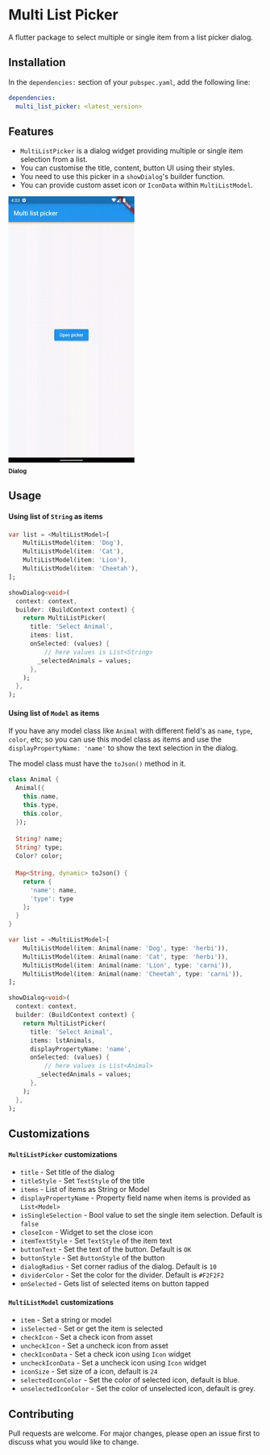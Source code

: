 
# Multi List Picker

A flutter package to select multiple or single item from a list picker dialog.

## Installation

In the `dependencies:` section of your `pubspec.yaml`, add the following line:

```yaml
dependencies:
  multi_list_picker: <latest_version>
```

## Features

- `MultiListPicker` is a dialog widget providing multiple or single item selection from a list.
- You can customise the title, content, button UI using their styles.
- You need to use this picker in a `showDialog`'s builder function.
- You can provide custom asset icon or `IconData` within `MultiListModel`.

<img src="https://github.com/hemantbeast/multi_list_picker/blob/master/gifs/preview.gif?raw=true" width="250"/><br /><sub><b>Dialog</b></sub>

## Usage

#### Using list of `String` as items

```dart
var list = <MultiListModel>[
    MultiListModel(item: 'Dog'),
    MultiListModel(item: 'Cat'),
    MultiListModel(item: 'Lion'),
    MultiListModel(item: 'Cheetah'),
];
```

```dart
showDialog<void>(
  context: context,
  builder: (BuildContext context) {
    return MultiListPicker(
      title: 'Select Animal',
      items: list,
      onSelected: (values) {
          // here values is List<String>
        _selectedAnimals = values;
      },
    );
  },
);
```

#### Using list of `Model` as items

If you have any model class like `Animal` with different field's as `name`, `type`, `color`, etc; so you can use this model class as items and use the `displayPropertyName: 'name'` to show the text selection in the dialog.

The model class must have the `toJson()` method in it.

```dart
class Animal {
  Animal({
    this.name,
    this.type,
    this.color,
  });

  String? name;
  String? type;
  Color? color;

  Map<String, dynamic> toJson() {
    return {
      'name': name,
      'type': type
    };
  }
}
```

```dart
var list = <MultiListModel>[
    MultiListModel(item: Animal(name: 'Dog', type: 'herbi')),
    MultiListModel(item: Animal(name: 'Cat', type: 'herbi')),
    MultiListModel(item: Animal(name: 'Lion', type: 'carni')),
    MultiListModel(item: Animal(name: 'Cheetah', type: 'carni')),
];
```

```dart
showDialog<void>(
  context: context,
  builder: (BuildContext context) {
    return MultiListPicker(
      title: 'Select Animal',
      items: lstAnimals,
      displayPropertyName: 'name',
      onSelected: (values) {
          // here values is List<Animal>
        _selectedAnimals = values;
      },
    );
  },
);
```

## Customizations

#### `MultiListPicker` customizations

- `title` - Set title of the dialog
- `titleStyle` - Set `TextStyle` of the title
- `items` - List of items as String or Model
- `displayPropertyName` - Property field name when items is provided as `List<Model>`
- `isSingleSelection` - Bool value to set the single item selection. Default is `false`
- `closeIcon` - Widget to set the close icon
- `itemTextStyle` - Set `TextStyle` of the item text
- `buttonText` - Set the text of the button. Default is `OK`
- `buttonStyle` - Set `ButtonStyle` of the button
- `dialogRadius` - Set corner radius of the dialog. Default is `10`
- `dividerColor` - Set the color for the divider. Default is `#F2F2F2`
- `onSelected` - Gets list of selected items on button tapped

#### `MultiListModel` customizations

- `item` - Set a string or model
- `isSelected` - Set or get the item is selected
- `checkIcon` - Set a check icon from asset
- `uncheckIcon` - Set a uncheck icon from asset
- `checkIconData` - Set a check icon using `Icon` widget
- `uncheckIconData` - Set a uncheck icon using `Icon` widget
- `iconSize` - Set size of a icon, default is `24`
- `selectedIconColor` - Set the color of selected icon, default is blue.
- `unselectedIconColor` - Set the color of unselected icon, default is grey.

## Contributing

Pull requests are welcome. For major changes, please open an issue first to discuss what you would like to change.

